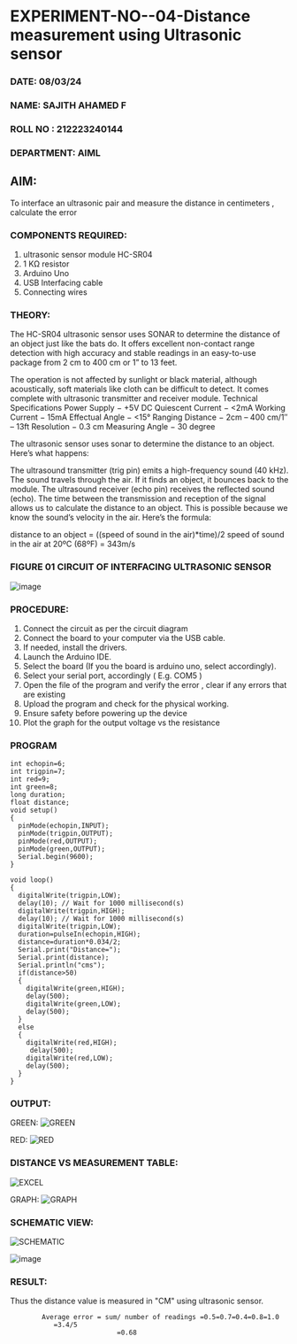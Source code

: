 # EXPERIMENT-NO--04-Distance measurement using Ultrasonic sensor
 ###  DATE: 08/03/24

###  NAME: SAJITH AHAMED F
###  ROLL NO : 212223240144
###  DEPARTMENT: AIML

## AIM: 
To interface an ultrasonic pair and measure the distance in centimeters , calculate the error
 
### COMPONENTS REQUIRED:
1.	ultrasonic sensor module HC-SR04
2.	1 KΩ resistor 
3.	Arduino Uno 
4.	USB Interfacing cable 
5.	Connecting wires 


### THEORY: 
The HC-SR04 ultrasonic sensor uses SONAR to determine the distance of an object just like the bats do. It offers excellent non-contact range detection with high accuracy and stable readings in an easy-to-use package from 2 cm to 400 cm or 1” to 13 feet.

The operation is not affected by sunlight or black material, although acoustically, soft materials like cloth can be difficult to detect. It comes complete with ultrasonic transmitter and receiver module.
Technical Specifications
Power Supply − +5V DC
Quiescent Current − <2mA
Working Current − 15mA
Effectual Angle − <15°
Ranging Distance − 2cm – 400 cm/1″ – 13ft
Resolution − 0.3 cm
Measuring Angle − 30 degree

The ultrasonic sensor uses sonar to determine the distance to an object. Here’s what happens:

The ultrasound transmitter (trig pin) emits a high-frequency sound (40 kHz).
The sound travels through the air. If it finds an object, it bounces back to the module.
The ultrasound receiver (echo pin) receives the reflected sound (echo).
The time between the transmission and reception of the signal allows us to calculate the distance to an object. This is possible because we know the sound’s velocity in the air. Here’s the formula:

distance to an object = ((speed of sound in the air)*time)/2
speed of sound in the air at 20ºC (68ºF) = 343m/s

### FIGURE 01 CIRCUIT OF INTERFACING ULTRASONIC SENSOR 


![image](https://user-images.githubusercontent.com/36288975/166430594-5adb4ca9-5a42-4781-a7e6-7236b3766a85.png)



### PROCEDURE:
1.	Connect the circuit as per the circuit diagram 
2.	Connect the board to your computer via the USB cable.
3.	If needed, install the drivers.
4.	Launch the Arduino IDE.
5.	Select the board (If you the board is arduino uno, select accordingly).
6.	Select your serial port, accordingly ( E.g. COM5 )
7.	Open the file of the program  and verify the error , clear if any errors that are existing 
8.	Upload the program and check for the physical working. 
9.	Ensure safety before powering up the device 
10.	Plot the graph for the output voltage vs the resistance 



### PROGRAM 
```
int echopin=6;
int trigpin=7;
int red=9;
int green=8;
long duration;
float distance;
void setup()
{
  pinMode(echopin,INPUT);
  pinMode(trigpin,OUTPUT);
  pinMode(red,OUTPUT);
  pinMode(green,OUTPUT);
  Serial.begin(9600);
}

void loop()
{
  digitalWrite(trigpin,LOW);
  delay(10); // Wait for 1000 millisecond(s)
  digitalWrite(trigpin,HIGH);
  delay(10); // Wait for 1000 millisecond(s)
  digitalWrite(trigpin,LOW);
  duration=pulseIn(echopin,HIGH);
  distance=duration*0.034/2;
  Serial.print("Distance=");
  Serial.print(distance);
  Serial.println("cms");
  if(distance>50)
  {
    digitalWrite(green,HIGH);
    delay(500);
    digitalWrite(green,LOW);
    delay(500);
  }
  else
  {
    digitalWrite(red,HIGH);
     delay(500);
    digitalWrite(red,LOW);
    delay(500);
  }
}
```




### OUTPUT:
GREEN:
![GREEN](https://github.com/Sajith-28/Experiment--04-Interfacing-digital-output-with-arduino-ultrasonic-sensor/assets/149937471/f0d2b125-3e7a-4d4c-83cd-a3b699fc8219)

RED:
![RED](https://github.com/Sajith-28/Experiment--04-Interfacing-digital-output-with-arduino-ultrasonic-sensor/assets/149937471/211b3a3d-c7e4-4a59-8079-e2640b38d6c5)

### DISTANCE VS MEASUREMENT TABLE:
![EXCEL](https://github.com/Sajith-28/Experiment--04-Interfacing-digital-output-with-arduino-ultrasonic-sensor/assets/149937471/f1a3e628-e203-4e6a-8341-2d69f6786d2c)

GRAPH:
![GRAPH](https://github.com/Sajith-28/Experiment--04-Interfacing-digital-output-with-arduino-ultrasonic-sensor/assets/149937471/94f0a611-696a-48d6-8dbf-2ba0d8217565)


### SCHEMATIC VIEW:

![SCHEMATIC](https://github.com/Sajith-28/Experiment--04-Interfacing-digital-output-with-arduino-ultrasonic-sensor/assets/149937471/043a94f7-31d4-40ea-8ec7-9ebcee62f8da)






			
 
			
			
			

![image](https://user-images.githubusercontent.com/36288975/190135379-52ebacd5-ccd5-460f-a4cd-4d0ad1d9b179.png)

### RESULT:
Thus the distance value is measured in "CM" using ultrasonic sensor.

			
			
			
			
			
			Average error = sum/ number of readings =0.5=0.7=0.4=0.8=1.0
			   =3.4/5
                               =0.68
 












 
